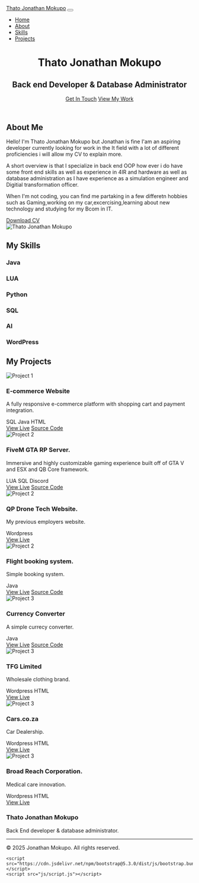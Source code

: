 <html lang="en">
<head>
    <meta charset="UTF-8">
    <meta name="viewport" content="width=device-width, initial-scale=1.0">
    <title>Thato Jonathan Mokupo | Portfolio</title>
    <link rel="stylesheet" href="https://cdnjs.cloudflare.com/ajax/libs/font-awesome/6.4.0/css/all.min.css">
    <link href="https://cdn.jsdelivr.net/npm/bootstrap@5.3.0/dist/css/bootstrap.min.css" rel="stylesheet">
    <link rel="stylesheet" href="css/style.css">
</head>
<body>
    <!-- Navigation -->
    <nav class="navbar navbar-expand-lg navbar-dark bg-dark fixed-top">
        <div class="container">
            <a class="navbar-brand" href="#">Thato Jonathan Mokupo</a>
            <button class="navbar-toggler" type="button" data-bs-toggle="collapse" data-bs-target="#navbarNav">
                <span class="navbar-toggler-icon"></span>
            </button>
            <div class="collapse navbar-collapse" id="navbarNav">
                <ul class="navbar-nav ms-auto">
                    <li class="nav-item">
                        <a class="nav-link" href="#home">Home</a>
                    </li>
                    <li class="nav-item">
                        <a class="nav-link" href="#about">About</a>
                    </li>
                    <li class="nav-item">
                        <a class="nav-link" href="#skills">Skills</a>
                    </li>
                    <li class="nav-item">
                        <a class="nav-link" href="#projects">Projects</a>
                    </li>
                </ul>
            </div>
        </div>
    </nav>
    <!-- Info Section -->
    <header id="home" class="hero-section d-flex align-items-center text-white">
        <div class="container text-center">
            <h1 class="display-1 fw-bold mb-4">Thato Jonathan Mokupo</h1>
            <h2 class="display-5 mb-5">Back end Developer & Database Administrator</h2>
            <a href="#contact" class="btn btn-primary btn-lg me-3">Get In Touch</a>
            <a href="#contact" class="btn btn-primary btn-lg me-3">View My Work</a>
        </div>
    </header>
    <!-- About Section -->
    <section id="about" class="py-5">
        <div class="container">
            <div class="row">
                <div class="col-lg-6 mb-4 mb-lg-0">
                    <h2 class="section-title">About Me</h2>
                    <p class="lead">Hello! I'm Thato Jonathan Mokupo but Jonathan is fine I'am an aspiring developer currently looking for work in the It field with a lot of different proficiencies i will allow my CV to explain more.</p>
                    <p>A short overview is that I specialize in back end OOP how ever i do have some front end skills as well as experience in 4IR and hardware as well as database administration as I have experience as a simulation engineer and Digitial transformation officer.</p>
                    <p>When I'm not coding, you can find me partaking in a few differetn hobbies such as Gaming,working on my car,excercising,learning about new technology and studying for my Bcom in IT.</p>
                    <a href="https://drive.google.com/file/d/19cr-wsSoBv6VZNazGiou9epfUkwxfF9O/view?usp=drive_link" class="btn btn-primary mt-3">Download CV</a>
                </div>
                <div class="col-lg-6">
                    <img src="https://media.licdn.com/dms/image/v2/D5603AQEFDyh1pnXlZA/profile-displayphoto-shrink_200_200/B56ZYaBONsHQAY-/0/1744193252386?e=1752710400&v=beta&t=aJZZubyxSV21an35FV9KY3Zv15_H0xiWxn0hvG-VKx4" alt="Thato Jonathan Mokupo" class="img-fluid rounded shadow">
                </div>
            </div>
        </div>
    </section>
    <!-- Skills Section -->
    <section id="skills" class="py-5 bg-light">
        <div class="container">
            <h2 class="section-title text-center mb-5">My Skills</h2>
            <div class="row g-4">
                <div class="col-md-6 col-lg-3">
                    <div class="card h-100 skill-card">
                        <div class="card-body text-center">
                            <i class="fab fa-java fa-3x text-danger mb-3"></i>
                            <h3 class="card-title h5">Java</h3>
                            <div class="progress">
                                <div class="progress-bar bg-danger" role="progressbar" style="width: 95%"></div>
                            </div>
                        </div>
                    </div>
                </div>
                <div class="col-md-6 col-lg-3">
                    <div class="card h-100 skill-card">
                        <div class="card-body text-center">
                            <i class="fab fa--code fa-3x text-primary mb-3"></i>
                            <h3 class="card-title h5">LUA</h3>
                            <div class="progress">
                                <div class="progress-bar bg-primary" role="progressbar" style="width: 90%"></div>
                            </div>
                        </div>
                    </div>
                </div>
                <div class="col-md-6 col-lg-3">
                    <div class="card h-100 skill-card">
                        <div class="card-body text-center">
                            <i class="fab fa-python fa-3x text-warning mb-3"></i>
                            <h3 class="card-title h5">Python</h3>
                            <div class="progress">
                                <div class="progress-bar bg-warning" role="progressbar" style="width: 50%"></div>
                            </div>
                        </div>
                    </div>
                </div>
                <div class="col-md-6 col-lg-3">
                    <div class="card h-100 skill-card">
                        <div class="card-body text-center">
                            <i class="fas fa-database fa-3x text-info mb-3"></i>
                            <h3 class="card-title h5">SQL</h3>
                            <div class="progress">
                                <div class="progress-bar bg-warning" role="progressbar" style="width: 80%"></div>
                            </div>
                        </div>
                    </div>
                </div>
                <div class="col-md-6 col-lg-3">
                    <div class="card h-100 skill-card">
                        <div class="card-body text-center">
                            <i class="fas fa-brain fa-3x text-info mb-3"></i>
                            <h3 class="card-title h5">AI</h3>
                            <div class="progress">
                                <div class="progress-bar bg-warning" role="progressbar" style="width: 80%"></div>
                            </div>
                        </div>
                    </div>
                </div>
                <div class="col-md-6 col-lg-3">
                    <div class="card h-100 skill-card">
                        <div class="card-body text-center">
                            <i class="fab fa-wordpress fa-3x text-purple mb-3"></i>
                            <h3 class="card-title h5">WordPress</h3>
                            <div class="progress">
                                <div class="progress-bar" role="progressbar" style="width: 88%; background-color: #7952b3;"></div>
                            </div>
                        </div>
                    </div>
                </div>
            </div>
        </div>
    </section>
    <!-- Projects Section -->
    <section id="projects" class="py-5">
        <div class="container">
            <h2 class="section-title text-center mb-5">My Projects</h2>
            <div class="row g-4">
                <div class="col-md-6 col-lg-4">
                    <div class="card project-card h-100">
                        <img src="https://www.servcorp.co.uk/media/34561/e-commerce-img.jpeg?format=webp&quality=70&width=688" class="card-img-top" alt="Project 1">
                        <div class="card-body">
                            <h3 class="card-title h5">E-commerce Website</h3>
                            <p class="card-text">A fully responsive e-commerce platform with shopping cart and payment integration.</p>
                            <div class="d-flex gap-2">
                                <span class="badge bg-primary">SQL</span>
                                <span class="badge bg-info">Java</span>
                                <span class="badge bg-warning text-dark">HTML</span>
                            </div>
                        </div>
                        <div class="card-footer bg-white border-top-0">
                            <a href="https://github.com/ThatoJonathanMokupo/Java-Projects/blob/main/corpogear.java" class="btn btn-outline-primary me-2">View Live</a>
                            <a href="https://github.com/ThatoJonathanMokupo/Java-Projects/blob/main/corpogear.java" class="btn btn-outline-dark">Source Code</a>
                        </div>
                    </div>
                </div>
                <div class="col-md-6 col-lg-4">
                    <div class="card project-card h-100">
                        <img src="https://upload.wikimedia.org/wikipedia/en/thumb/a/a5/Grand_Theft_Auto_V.png/250px-Grand_Theft_Auto_V.png" class="card-img-top" alt="Project 2">
                        <div class="card-body">
                            <h3 class="card-title h5">FiveM GTA RP Server.</h3>
                            <p class="card-text">Immersive and highly customizable gaming experience built off of GTA V and ESX and QB Core framework.</p>
                            <div class="d-flex gap-2">
                                <span class="badge bg-primary">LUA</span>
                                <span class="badge bg-info">SQL</span>
                                <span class="badge bg-warning text-dark">Discord</span>
                            </div>
                        </div>
                        <div class="card-footer bg-white border-top-0">
                            <a href="#" class="btn btn-outline-primary me-2">View Live</a>
                            <a href="#" class="btn btn-outline-dark">Source Code</a>
                        </div>
                    </div>
                </div>
                <div class="col-md-6 col-lg-4">
                    <div class="card project-card h-100">
                        <img src="https://media.licdn.com/dms/image/v2/C4E0BAQEsjXKAQtX7NA/company-logo_200_200/company-logo_200_200/0/1643182164150?e=2147483647&v=beta&t=hU07CGRtK4lKvggCsNtAuLB44VTMxvhUiRVUoYwntgI" class="card-img-top" alt="Project 2">
                        <div class="card-body">
                            <h3 class="card-title h5">QP Drone Tech Website.</h3>
                            <p class="card-text">My previous employers website.</p>
                            <div class="d-flex gap-2">
                                <span class="badge bg-primary">Wordpress</span>
                            </div>
                        </div>
                        <div class="card-footer bg-white border-top-0">
                            <a href="https://www.qpdronetech.co.za/" class="btn btn-outline-primary me-2">View Live</a>
                        </div>
                    </div>
                </div>
                 <div class="col-md-6 col-lg-4">
                    <div class="card project-card h-100">
                        <img src="https://d3lc2v4pocabbd.cloudfront.net/wp-content/uploads/2022/08/online-booking-traveling-plane-flight-concept_53876-133675.webp" class="card-img-top" alt="Project 2">
                        <div class="card-body">
                            <h3 class="card-title h5">Flight booking system.</h3>
                            <p class="card-text">Simple booking system.</p>
                            <div class="d-flex gap-2">
                                <span class="badge bg-primary">Java</span>
                            </div>
                        </div>
                        <div class="card-footer bg-white border-top-0">
                            <a href="https://github.com/ThatoJonathanMokupo/Java-Projects/blob/main/tair.java" class="btn btn-outline-primary me-2">View Live</a>
                            <a href="https://github.com/ThatoJonathanMokupo/Java-Projects/blob/main/tair.java" class="btn btn-outline-dark">Source Code</a>
                        </div>
                    </div>
                </div>
                <div class="col-md-6 col-lg-4">
                    <div class="card project-card h-100">
                        <img src="https://nordicapis.com/wp-content/uploads/10-APIs-For-Currency-Exchange-Rates-1024x576.jpg" class="card-img-top" alt="Project 3">
                        <div class="card-body">
                            <h3 class="card-title h5">Currency Converter</h3>
                            <p class="card-text">A simple currecy converter.</p>
                            <div class="d-flex gap-2">
                                <span class="badge bg-primary">Java</span>
                            </div>
                        </div>
                        <div class="card-footer bg-white border-top-0">
                            <a href="[#](https://github.com/ThatoJonathanMokupo/Java-Projects/blob/main/currencyconverter.java)" class="btn btn-outline-primary me-2">View Live</a>
                            <a href="https://github.com/ThatoJonathanMokupo/Java-Projects/blob/main/currencyconverter.java" class="btn btn-outline-dark">Source Code</a>
                        </div>
                    </div>
                </div>
            </div>
            <div class="col-md-6 col-lg-4">
                    <div class="card project-card h-100">
                        <img src="https://upload.wikimedia.org/wikipedia/en/thumb/d/d0/TFG_Limited_Logo.svg/1200px-TFG_Limited_Logo.svg.png" class="card-img-top" alt="Project 3">
                        <div class="card-body">
                            <h3 class="card-title h5">TFG Limited</h3>
                            <p class="card-text">Wholesale clothing brand.</p>
                            <div class="d-flex gap-2">
                                <span class="badge bg-primary">Wordpress</span>
                                <span class="badge bg-secondary">HTML</span>
                            </div>
                        </div>
                        <div class="card-footer bg-white border-top-0">
                            <a href="[#](https://tfglimited.co.za/)" class="btn btn-outline-primary me-2">View Live</a>
                        </div>
                    </div>
                </div>
            </div>
        </div>
        <div class="col-md-6 col-lg-4">
                    <div class="card project-card h-100">
                        <img src="https://img-ik.cars.co.za/news-site-za/images/2021/02/cars.co_.za_-_logo.jpg" class="card-img-top" alt="Project 3">
                        <div class="card-body">
                            <h3 class="card-title h5">Cars.co.za</h3>
                            <p class="card-text">Car Dealership.</p>
                            <div class="d-flex gap-2">
                                <span class="badge bg-primary">Wordpress</span>
                                <span class="badge bg-secondary">HTML</span>
                            </div>
                        </div>
                        <div class="card-footer bg-white border-top-0">
                            <a href="[#](https://www.cars.co.za/?utm_source=car&utm_medium=referral)" class="btn btn-outline-primary me-2">View Live</a>
                        </div>
                    </div>
                </div>
            </div>
        </div>
        <div class="col-md-6 col-lg-4">
                    <div class="card project-card h-100">
                        <img src="https://encrypted-tbn0.gstatic.com/images?q=tbn:ANd9GcQCLiUpd1IEVQcob_m-KQ4DRzO6vs9xxXQatvHNOwmNhnr4q9Mr8OD40v1Lv2UyAQLQML8&usqp=CAU" class="card-img-top" alt="Project 3">
                        <div class="card-body">
                            <h3 class="card-title h5">Broad Reach Corporation.</h3>
                            <p class="card-text">Medical care innovation.</p>
                            <div class="d-flex gap-2">
                                <span class="badge bg-primary">Wordpress</span>
                                <span class="badge bg-secondary">HTML</span>
                            </div>
                        </div>
                        <div class="card-footer bg-white border-top-0">
                            <a href="[#](https://broadreachcorporation.com)" class="btn btn-outline-primary me-2">View Live</a>
                        </div>
                    </div>
                </div>
            </div>
        </div>
    </section>
    <!-- Footer -->
    <footer class="bg-dark text-white py-4">
        <div class="container">
            <div class="row">
                <div class="col-md-6">
                    <h3 class="h5">Thato Jonathan Mokupo</h3>
                    <p>Back End developer & database administrator.</p>
                </div>
                <div class="col-md-6 text-md-end">
                    <div class="social-links">
                        <a href="https://github.com/ThatoJonathanMokupo" class="text-white me-3"><i class="fab fa-github fa-lg"></i></a>
                        <a href="https://www.linkedin.com/in/jonathan-mokupo-b95077262/" class="text-white me-3"><i class="fab fa-linkedin fa-lg"></i></a>
                    </div>
                </div>
            </div>
            <hr>
            <div class="text-center">
                <p class="mb-0">&copy; 2025 Jonathan Mokupo. All rights reserved.</p>
            </div>
        </div>
    </footer>

    <script src="https://cdn.jsdelivr.net/npm/bootstrap@5.3.0/dist/js/bootstrap.bundle.min.js"></script>
    <script src="js/script.js"></script>
</body>
</html>
